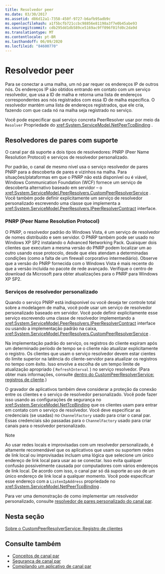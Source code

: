 ```yaml
---
title: Resolvedor peer
ms.date: 03/30/2017
ms.assetid: d86d12a1-7358-450f-9727-b6afb95adb9c
ms.openlocfilehash: a1f5bcfb721ccbc98856e81198a3f7e0b45abe93
ms.sourcegitcommit: cdb295dd1db589ce5169ac9ff096f01fd0c2da9d
ms.translationtype: MT
ms.contentlocale: pt-BR
ms.lasthandoff: 06/09/2020
ms.locfileid: "84600770"
---
```

# <a name="peer-resolvers"></a>Resolvedor peer
Para se conectar a uma malha, um nó par requer os endereços IP de outros nós. Os endereços IP são obtidos entrando em contato com um serviço resolvedor, que usa a ID de malha e retorna uma lista de endereços correspondentes aos nós registrados com essa ID de malha específica. O resolvedor mantém uma lista de endereços registrados, que ele cria, fazendo com que cada nó na malha seja registrado no serviço.  
  
 Você pode especificar qual serviço concreta PeerResolver usar por meio da `Resolver` Propriedade do <xref:System.ServiceModel.NetPeerTcpBinding> .  
  
## <a name="supported-peer-resolvers"></a>Resolvedores de pares com suporte  
 O canal par dá suporte a dois tipos de resolvedores: PNRP (Peer Name Resolution Protocol) e serviços de resolvedor personalizado.  
  
 Por padrão, o canal de mesmo nível usa o serviço resolvedor de pares PNRP para a descoberta de pares e vizinhos na malha. Para situações/plataformas em que o PNRP não está disponível ou é viável, Windows Communication Foundation (WCF) fornece um serviço de descoberta alternativo baseado em servidor – o <xref:System.ServiceModel.PeerResolvers.CustomPeerResolverService> . Você também pode definir explicitamente um serviço de resolvedor personalizado escrevendo uma classe que implementa a <xref:System.ServiceModel.PeerResolvers.IPeerResolverContract> interface.  
  
### <a name="peer-name-resolution-protocol-pnrp"></a>PNRP (Peer Name Resolution Protocol)  
 O PNRP, o resolvedor padrão do Windows Vista, é um serviço de resolvedor de nomes distribuído e sem servidor. O PNRP também pode ser usado no Windows XP SP2 instalando o Advanced Networking Pack. Quaisquer dois clientes que executam a mesma versão do PNRP podem localizar um ao outro usando esse protocolo, desde que eles atendam a determinadas condições (como a falta de um firewall corporativo intermediário). Observe que a versão do PNRP fornecida com o Windows Vista é mais recente do que a versão incluída no pacote de rede avançado. Verifique o centro de download da Microsoft para obter atualizações para o PNRP para Windows XP SP2.  
  
### <a name="custom-resolver-services"></a>Serviços de resolvedor personalizado  
 Quando o serviço PNRP está indisponível ou você deseja ter controle total sobre a modelagem de malha, você pode usar um serviço de resolvedor personalizado baseado em servidor. Você pode definir explicitamente esse serviço escrevendo uma classe de resolvedor implementando a <xref:System.ServiceModel.PeerResolvers.IPeerResolverContract> interface ou usando a implementação padrão na caixa, <xref:System.ServiceModel.PeerResolvers.CustomPeerResolverService> .  
  
 Na implementação padrão do serviço, os registros do cliente expiram após um determinado período de tempo se o cliente não atualizar explicitamente o registro. Os clientes que usam o serviço resolvedor devem estar cientes do limite superior na latência do cliente-servidor para atualizar os registros no tempo com êxito. Isso envolve a escolha de um tempo limite de atualização apropriado ( `RefreshInterval` ) no serviço resolvedor. (Para obter mais informações, consulte [dentro do CustomPeerResolverService: registros de cliente](inside-the-custompeerresolverservice-client-registrations.md).)  
  
 O gravador de aplicativos também deve considerar a proteção da conexão entre os clientes e o serviço de resolvedor personalizado. Você pode fazer isso usando as configurações de segurança no <xref:System.ServiceModel.NetTcpBinding> que os clientes usam para entrar em contato com o serviço de resolvedor. Você deve especificar as credenciais (se usadas) no `ChannelFactory` usado para criar o canal par. Essas credenciais são passadas para o `ChannelFactory` usado para criar canais para o resolvedor personalizado.  
  
> [!NOTE]
> Ao usar redes locais e improvisadas com um resolvedor personalizado, é altamente recomendável que os aplicativos que usam ou suportem redes de link local ou improvisadas incluam uma lógica que selecione um único endereço de link local para usar ao se conectar. Isso evita qualquer confusão possivelmente causada por computadores com vários endereços de link local. De acordo com isso, o canal par só dá suporte ao uso de um único endereço de link local a qualquer momento. Você pode especificar esse endereço com a `ListenIpAddress` propriedade no <xref:System.ServiceModel.NetPeerTcpBinding> .  
  
 Para ver uma demonstração de como implementar um resolvedor personalizado, consulte [resolvedor de pares personalizado do canal par](https://docs.microsoft.com/previous-versions/dotnet/netframework-3.5/ms751466(v=vs.90)).  
  
## <a name="in-this-section"></a>Nesta seção  
 [Sobre o CustomPeerResolverService: Registro de clientes](inside-the-custompeerresolverservice-client-registrations.md)  
  
## <a name="see-also"></a>Consulte também

- [Conceitos de canal par](peer-channel-concepts.md)
- [Segurança de canal par](peer-channel-security.md)
- [Compilando um aplicativo de canal par](building-a-peer-channel-application.md)
